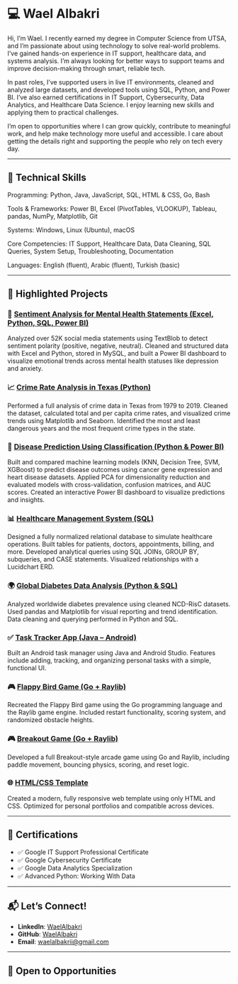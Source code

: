 # 💻 Wael Albakri

Hi, I’m Wael. I recently earned my degree in Computer Science from UTSA, and I’m passionate about using technology to solve real-world problems. I’ve gained hands-on experience in IT support, healthcare data, and systems analysis. I’m always looking for better ways to support teams and improve decision-making through smart, reliable tech.

In past roles, I’ve supported users in live IT environments, cleaned and analyzed large datasets, and developed tools using SQL, Python, and Power BI. I’ve also earned certifications in IT Support, Cybersecurity, Data Analytics, and Healthcare Data Science. I enjoy learning new skills and applying them to practical challenges.

I’m open to opportunities where I can grow quickly, contribute to meaningful work, and help make technology more useful and accessible. I care about getting the details right and supporting the people who rely on tech every day.

---

## 🚀 Technical Skills

Programming: Python, Java, JavaScript, SQL, HTML & CSS, Go, Bash

Tools & Frameworks: Power BI, Excel (PivotTables, VLOOKUP), Tableau, pandas, NumPy, Matplotlib, Git

Systems: Windows, Linux (Ubuntu), macOS

Core Competencies: IT Support, Healthcare Data, Data Cleaning, SQL Queries, System Setup, Troubleshooting, Documentation

Languages: English (fluent), Arabic (fluent), Turkish (basic)

---

## 📂 Highlighted Projects

### 🧠 [Sentiment Analysis for Mental Health Statements (Excel, Python, SQL, Power BI)](https://github.com/WaelAlbakri/Sentiment-Analysis-for-Mental-Health-Statements)  
Analyzed over 52K social media statements using TextBlob to detect sentiment polarity (positive, negative, neutral). Cleaned and structured data with Excel and Python, stored in MySQL, and built a Power BI dashboard to visualize emotional trends across mental health statuses like depression and anxiety.

### 📈 [Crime Rate Analysis in Texas (Python)](https://github.com/WaelAlbakri/Crime_Rate_Analysis)  
Performed a full analysis of crime data in Texas from 1979 to 2019. Cleaned the dataset, calculated total and per capita crime rates, and visualized crime trends using Matplotlib and Seaborn. Identified the most and least dangerous years and the most frequent crime types in the state.

### 🧠 [Disease Prediction Using Classification (Python & Power BI)](https://github.com/WaelAlbakri/disease-classification-project)  
Built and compared machine learning models (KNN, Decision Tree, SVM, XGBoost) to predict disease outcomes using cancer gene expression and heart disease datasets. Applied PCA for dimensionality reduction and evaluated models with cross-validation, confusion matrices, and AUC scores. Created an interactive Power BI dashboard to visualize predictions and insights.

### 📊 [Healthcare Management System (SQL)](https://github.com/WaelAlbakri/Healthcare-Management-System-SQL)  
Designed a fully normalized relational database to simulate healthcare operations. Built tables for patients, doctors, appointments, billing, and more. Developed analytical queries using SQL JOINs, GROUP BY, subqueries, and CASE statements. Visualized relationships with a Lucidchart ERD.

### 🌍 [Global Diabetes Data Analysis (Python & SQL)](https://github.com/WaelAlbakri/Global-Diabetes-Analysis)  
Analyzed worldwide diabetes prevalence using cleaned NCD-RisC datasets. Used pandas and Matplotlib for visual reporting and trend identification. Data cleaning and querying performed in Python and SQL.

### ✅ [Task Tracker App (Java – Android)](https://github.com/WaelAlbakri/TaskTracker)  
Built an Android task manager using Java and Android Studio. Features include adding, tracking, and organizing personal tasks with a simple, functional UI.

### 🎮 [Flappy Bird Game (Go + Raylib)](https://github.com/WaelAlbakri/FlappyBird-with-Go-and-Raylib)  
Recreated the Flappy Bird game using the Go programming language and the Raylib game engine. Included restart functionality, scoring system, and randomized obstacle heights.

### 🎮 [Breakout Game (Go + Raylib)](https://github.com/WaelAlbakri/Breakout-Game)  
Developed a full Breakout-style arcade game using Go and Raylib, including paddle movement, bouncing physics, scoring, and reset logic.

### 🌐 [HTML/CSS Template](https://github.com/WaelAlbakri/HTML-CSS-Design)  
Created a modern, fully responsive web template using only HTML and CSS. Optimized for personal portfolios and compatible across devices.

---

## 📜 Certifications

- ✅ Google IT Support Professional Certificate  
- ✅ Google Cybersecurity Certificate  
- ✅ Google Data Analytics Specialization  
- ✅ Advanced Python: Working With Data

---

## 📬 Let’s Connect!

- **LinkedIn**: [WaelAlbakri](https://www.linkedin.com/in/waelalbakrii/)  
- **GitHub**: [WaelAlbakri](https://github.com/WaelAlbakri)  
- **Email**: waelalbakrii@gmail.com

---

## 🤝 Open to Opportunities
